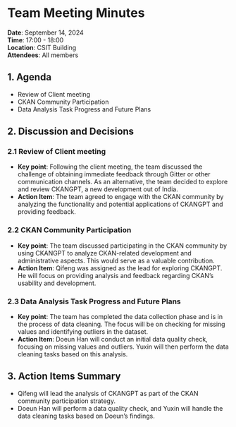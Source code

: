 # Team Meeting Minutes
**Date**: September 14, 2024  
**Time**: 17:00 - 18:00  
**Location**: CSIT Building  
**Attendees**: All members

## 1. Agenda
- Review of Client meeting
- CKAN Community Participation
- Data Analysis Task Progress and Future Plans

## 2. Discussion and Decisions

### 2.1 Review of Client meeting
- **Key point**: Following the client meeting, the team discussed the challenge of obtaining immediate feedback through Gitter or other communication channels. As an alternative, the team decided to explore and review CKANGPT, a new development out of India.
- **Action Item**: The team agreed to engage with the CKAN community by analyzing the functionality and potential applications of CKANGPT and providing feedback.

### 2.2 CKAN Community Participation
- **Key point**: The team discussed participating in the CKAN community by using CKANGPT to analyze CKAN-related development and administrative aspects. This would serve as a valuable contribution.
- **Action Item**: Qifeng was assigned as the lead for exploring CKANGPT. He will focus on providing analysis and feedback regarding CKAN’s usability and development.

### 2.3 Data Analysis Task Progress and Future Plans
- **Key point**: The team has completed the data collection phase and is in the process of data cleaning. The focus will be on checking for missing values and identifying outliers in the dataset.
- **Action Item**: Doeun Han will conduct an initial data quality check, focusing on missing values and outliers. Yuxin will then perform the data cleaning tasks based on this analysis.

## 3. Action Items Summary
- Qifeng will lead the analysis of CKANGPT as part of the CKAN community participation strategy.
- Doeun Han will perform a data quality check, and Yuxin will handle the data cleaning tasks based on Doeun’s findings.
